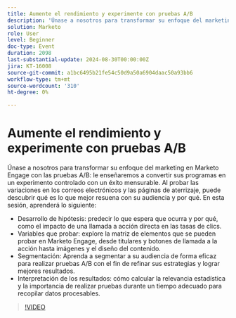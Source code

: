 ```yaml
---
title: Aumente el rendimiento y experimente con pruebas A/B
description: 'Únase a nosotros para transformar su enfoque del marketing en Marketo Engage con las pruebas A/B: le enseñaremos a convertir sus programas en un experimento controlado con un éxito mensurable. Al probar las variaciones en los correos electrónicos y las páginas de aterrizaje, puede descubrir qué es lo que mejor resuena con su audiencia y por qué. En esta sesión, aprenderá a desarrollar hipótesis para predecir lo que espera que ocurra y por qué, como el impacto de una llamada a acción directa en las tasas de clics. Las variables que se van a probar exploran la matriz de elementos que se pueden probar en Marketo Engage, desde titulares y botones de llamada a la acción hasta imágenes y el diseño del contenido. La segmentación le permite segmentar a su audiencia de forma eficaz para realizar pruebas A/B con el fin de refinar sus estrategias y lograr mejores resultados.  Interpretación de los resultados: cómo calcular la relevancia estadística y la importancia de realizar pruebas durante un tiempo adecuado para recopilar datos procesables.'
solution: Marketo
role: User
level: Beginner
doc-type: Event
duration: 2098
last-substantial-update: 2024-08-30T00:00:00Z
jira: KT-16008
source-git-commit: a1bc6495b21fe54c50d9a50a6904daac50a93bb6
workflow-type: tm+mt
source-wordcount: '310'
ht-degree: 0%

---
```



# Aumente el rendimiento y experimente con pruebas A/B

Únase a nosotros para transformar su enfoque del marketing en Marketo Engage con las pruebas A/B: le enseñaremos a convertir sus programas en un experimento controlado con un éxito mensurable. Al probar las variaciones en los correos electrónicos y las páginas de aterrizaje, puede descubrir qué es lo que mejor resuena con su audiencia y por qué. En esta sesión, aprenderá lo siguiente:

* Desarrollo de hipótesis: predecir lo que espera que ocurra y por qué, como el impacto de una llamada a acción directa en las tasas de clics.
* Variables que probar: explore la matriz de elementos que se pueden probar en Marketo Engage, desde titulares y botones de llamada a la acción hasta imágenes y el diseño del contenido.
* Segmentación: Aprenda a segmentar a su audiencia de forma eficaz para realizar pruebas A/B con el fin de refinar sus estrategias y lograr mejores resultados.
* Interpretación de los resultados: cómo calcular la relevancia estadística y la importancia de realizar pruebas durante un tiempo adecuado para recopilar datos procesables.

>[!VIDEO](https://video.tv.adobe.com/v/3432955/?learn=on)
